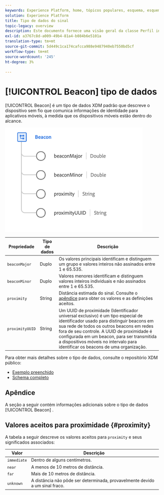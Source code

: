 ```yaml
---
keywords: Experience Platform, home, tópicos populares, esquema, esquema, XDM, campos, esquemas, esquemas, beacon, detalhes de interação, tipo de dados, tipo de dados, tipo de dados;
solution: Experience Platform
title: Tipo de dados do sinal
topic-legacy: overview
description: Este documento fornece uma visão geral da classe Perfil individual XDM.
exl-id: a3767c8d-a009-49b4-81a4-b084b6e5101a
translation-type: tm+mt
source-git-commit: 5d449c1ca174cafcca988e9487940eb7550bd5cf
workflow-type: tm+mt
source-wordcount: '245'
ht-degree: 3%

---
```


# [!UICONTROL Beacon] tipo de dados

[!UICONTROL Beacon] é um tipo de dados XDM padrão que descreve o dispositivo sem fio que comunica informações de identidade para aplicativos móveis, à medida que os dispositivos móveis estão dentro do alcance.

<img src="../images/data-types/beacon.png" width="450" /><br />

| Propriedade | Tipo de dados | Descrição |
| --- | --- | --- |
| `beaconMajor` | Duplo | Os valores principais identificam e distinguem um grupo e valores inteiros não assinados entre 1 e 65.535. |
| `beaconMinor` | Duplo | Valores menores identificam e distinguem valores inteiros individuais e não assinados entre 1 e 65.535. |
| `proximity` | String | Distância estimada do sinal. Consulte o [apêndice](#proximity) para obter os valores e as definições aceitos. |
| `proximityUUID` | String | Um UUID de proximidade (Identificador universal exclusivo) é um tipo especial de identificador usado para distinguir beacons em sua rede de todos os outros beacons em redes fora de seu controle. A UUID de proximidade é configurada em um beacon, para ser transmitida a dispositivos móveis no intervalo para identificar os beacons de uma organização. |

Para obter mais detalhes sobre o tipo de dados, consulte o repositório XDM público:

* [Exemplo preenchido](https://github.com/adobe/xdm/blob/master/components/datatypes/beacon-interaction-details.example.1.json)
* [Schema completo](https://github.com/adobe/xdm/blob/master/components/datatypes/beacon-interaction-details.schema.json)

## Apêndice

A seção a seguir contém informações adicionais sobre o tipo de dados [!UICONTROL Beacon] .

## Valores aceitos para proximidade {#proximity}

A tabela a seguir descreve os valores aceitos para `proximity` e seus significados associados:

| Valor | Descrição |
| --- | --- |
| `immediate` | Dentro de alguns centímetros. |
| `near` | A menos de 10 metros de distância. |
| `far` | Mais de 10 metros de distância. |
| `unknown` | A distância não pôde ser determinada, provavelmente devido a um sinal fraco. |
